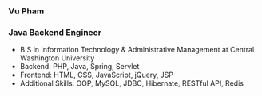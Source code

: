 ### Vu Pham 
### Java Backend Engineer

- B.S in Information Technology & Administrative Management at Central Washington University
- Backend:  PHP, Java, Spring, Servlet
- Frontend:  HTML, CSS, JavaScript, jQuery, JSP
- Additional Skills: OOP, MySQL, JDBC, Hibernate, RESTful API, Redis

